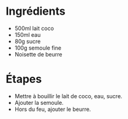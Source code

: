 # Ingrédients

* 500ml lait coco
* 150ml eau
* 80g sucre
* 100g semoule fine
* Noisette de beurre

# Étapes

* Mettre à bouillir le lait de coco, eau, sucre.
* Ajouter la semoule.
* Hors du feu, ajouter le beurre.
